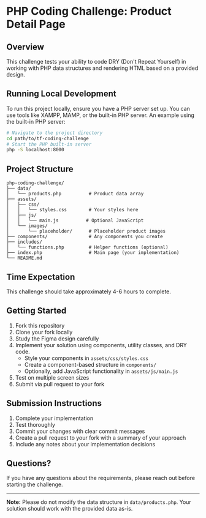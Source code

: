 # PHP Coding Challenge: Product Detail Page

## Overview
This challenge tests your ability to code DRY (Don't Repeat Yourself) in working with PHP data structures and rendering HTML based on a provided design.

## Running Local Development
To run this project locally, ensure you have a PHP server set up. You can use tools like XAMPP, MAMP, or the built-in PHP server.
An example using the built-in PHP server:
```bash
# Navigate to the project directory
cd path/to/tf-coding-challenge
# Start the PHP built-in server
php -S localhost:8000
```

## Project Structure
```
php-coding-challenge/
├── data/
│   └── products.php          # Product data array
├── assets/
│   ├── css/
│   │   └── styles.css        # Your styles here
│   ├── js/
│   │   └── main.js          # Optional JavaScript
│   └── images/
│       └── placeholder/      # Placeholder product images
├── components/               # Any components you create
├── includes/
│   └── functions.php         # Helper functions (optional)
├── index.php                 # Main page (your implementation)
└── README.md
```

## Time Expectation
This challenge should take approximately 4-6 hours to complete.

## Getting Started
1. Fork this repository
2. Clone your fork locally
3. Study the Figma design carefully
4. Implement your solution using components, utility classes, and DRY code.
   - Style your components in `assets/css/styles.css`
   - Create a component-based structure in `components/`
   - Optionally, add JavaScript functionality in `assets/js/main.js`
5. Test on multiple screen sizes
6. Submit via pull request to your fork

## Submission Instructions
1. Complete your implementation
2. Test thoroughly
3. Commit your changes with clear commit messages
4. Create a pull request to your fork with a summary of your approach
5. Include any notes about your implementation decisions

## Questions?
If you have any questions about the requirements, please reach out before starting the challenge.

---

**Note:** Please do not modify the data structure in `data/products.php`. Your solution should work with the provided data as-is.
